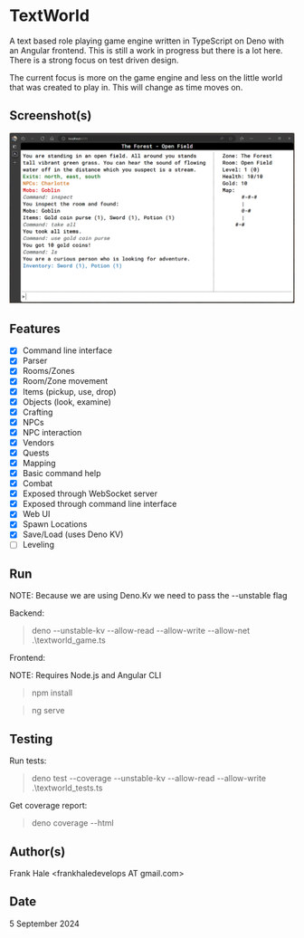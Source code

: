 # TextWorld

A text based role playing game engine written in TypeScript on Deno with an
Angular frontend. This is still a work in progress but there is a lot here.
There is a strong focus on test driven design.

The current focus is more on the game engine and less on the little world that
was created to play in. This will change as time moves on.

## Screenshot(s)

![Screenshot](screenshots/game.png)

## Features

- [x] Command line interface
- [x] Parser
- [x] Rooms/Zones
- [x] Room/Zone movement
- [x] Items (pickup, use, drop)
- [x] Objects (look, examine)
- [x] Crafting
- [x] NPCs
- [x] NPC interaction
- [x] Vendors
- [x] Quests
- [x] Mapping
- [x] Basic command help
- [x] Combat
- [x] Exposed through WebSocket server
- [x] Exposed through command line interface
- [x] Web UI
- [x] Spawn Locations
- [x] Save/Load (uses Deno KV)
- [ ] Leveling

## Run

NOTE: Because we are using Deno.Kv we need to pass the --unstable flag

Backend:

> deno --unstable-kv --allow-read --allow-write --allow-net .\textworld_game.ts

Frontend:

NOTE: Requires Node.js and Angular CLI

> npm install

> ng serve

## Testing

Run tests:

> deno test --coverage --unstable-kv --allow-read --allow-write
> .\textworld_tests.ts

Get coverage report:

> deno coverage --html

## Author(s)

Frank Hale &lt;frankhaledevelops AT gmail.com&gt;

## Date

5 September 2024

